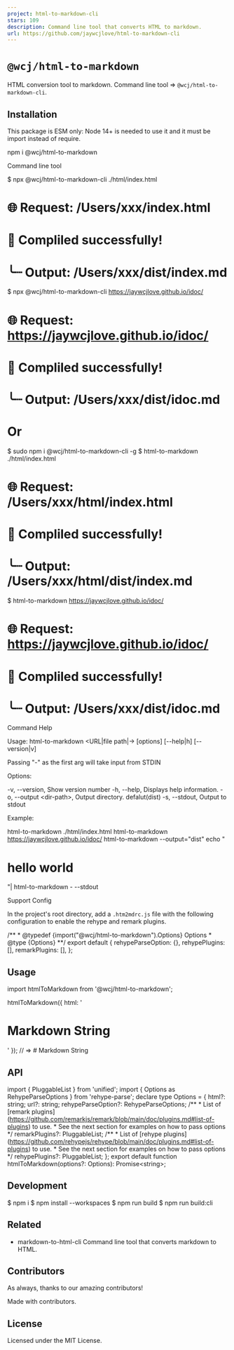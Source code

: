 ```yaml
---
project: html-to-markdown-cli
stars: 109
description: Command line tool that converts HTML to markdown.
url: https://github.com/jaywcjlove/html-to-markdown-cli
---
```


`@wcj/html-to-markdown`
=======================

HTML conversion tool to markdown. Command line tool => `@wcj/html-to-markdown-cli`.

Installation
------------

This package is ESM only: Node 14+ is needed to use it and it must be import instead of require.

npm i @wcj/html-to-markdown

Command line tool

$ npx @wcj/html-to-markdown-cli ./html/index.html
# 🌐 Request: /Users/xxx/index.html
# 🎉 Compliled successfully!
# ╰┈ Output: /Users/xxx/dist/index.md

$ npx @wcj/html-to-markdown-cli https://jaywcjlove.github.io/idoc/
# 🌐 Request: https://jaywcjlove.github.io/idoc/
# 🎉 Compliled successfully!
# ╰┈ Output: /Users/xxx/dist/idoc.md

# Or

$ sudo npm i @wcj/html-to-markdown-cli -g
$ html-to-markdown ./html/index.html
# 🌐 Request: /Users/xxx/html/index.html
# 🎉 Compliled successfully!
# ╰┈ Output: /Users/xxx/html/dist/index.md

$ html-to-markdown https://jaywcjlove.github.io/idoc/
# 🌐 Request: https://jaywcjlove.github.io/idoc/
# 🎉 Compliled successfully!
# ╰┈ Output: /Users/xxx/dist/idoc.md

Command Help

Usage: html-to-markdown <URL|file path|\-\> \[options\] \[--help|h\] \[--version|v\]

Passing "\-" as the first arg will take input from STDIN

Options:

  -v, --version, Show version number
  -h, --help, Displays help information.
  -o, --output <dir-path\>, Output directory. defalut(dist)
  -s, --stdout, Output to stdout

Example:

  html-to-markdown ./html/index.html
  html-to-markdown https://jaywcjlove.github.io/idoc/
  html-to-markdown --output="dist"
  echo "<h1>hello world</h1>"| html-to-markdown - --stdout

Support Config

In the project's root directory, add a `.htm2mdrc.js` file with the following configuration to enable the rehype and remark plugins.

/\*\*
 \* @typedef {import("@wcj/html-to-markdown").Options} Options
 \* @type {Options}
 \*\*/
export default { 
  rehypeParseOption: {},
  rehypePlugins: \[\],
  remarkPlugins: \[\],
};

Usage
-----

import htmlToMarkdown from '@wcj/html-to-markdown';

htmlToMarkdown({ html: '<h1>Markdown String</h1>' });
// => # Markdown String

API
---

import { PluggableList } from 'unified';
import { Options as RehypeParseOptions } from 'rehype-parse';
declare type Options \= {
  html?: string;
  url?: string;
  rehypeParseOption?: RehypeParseOptions;
  /\*\*
   \* List of \[remark plugins\](https://github.com/remarkjs/remark/blob/main/doc/plugins.md#list-of-plugins) to use.
   \* See the next section for examples on how to pass options
   \*/
  remarkPlugins?: PluggableList;
  /\*\*
   \* List of \[rehype plugins\](https://github.com/rehypejs/rehype/blob/main/doc/plugins.md#list-of-plugins) to use.
   \* See the next section for examples on how to pass options
   \*/
  rehypePlugins?: PluggableList;
};
export default function htmlToMarkdown(options?: Options): Promise<string\>;

Development
-----------

$ npm i
$ npm install --workspaces
$ npm run build
$ npm run build:cli

Related
-------

-   markdown-to-html-cli Command line tool that converts markdown to HTML.

Contributors
------------

As always, thanks to our amazing contributors!

Made with contributors.

License
-------

Licensed under the MIT License.
